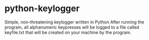 # python-keylogger
Simple, non-threatening keylogger written in Python
After running the program, all alphanumeric keypresses will be logged to a file called keyfile.txt that will be created on your machine by the program.
